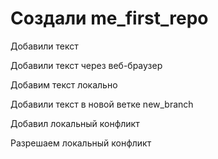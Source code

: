 # Создали me_first_repo

Добавили текст

Добавили текст через веб-браузер

Добавим текст локально

Добавили текст в новой ветке new_branch

Добавил локальный конфликт

Разрешаем локальный конфликт